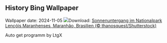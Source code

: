 ## History Bing Wallpaper
Wallpaper date: 2024-11-05
![](https://www.bing.com/th?id=OHR.LencoisMaranhao_DE-DE9846218597_UHD.jpg&w=1000)Download: [Sonnenuntergang im Nationalpark Lençóis Maranhenses, Maranhão, Brasilien (© thanosquest/Shutterstock)](https://www.bing.com/th?id=OHR.LencoisMaranhao_DE-DE9846218597_UHD.jpg)

Auto get programm by LtgX
